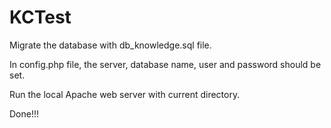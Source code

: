 # KCTest

Migrate the database with db_knowledge.sql file.

In config.php file, the server, database name, user and password should be set.

Run the local Apache web server with current directory.

Done!!!